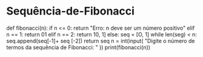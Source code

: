 # Sequência-de-Fibonacci
def fibonacci(n):
if n <= 0:
        return "Erro: n deve ser um
número positivo"
elif n == 1:
    return 01
elif n == 2:
    return 10, 1]
else: 
    seq = [O, 1]
    while len(seg) < n:
        seq.append(seq[-1]+
seq [-2])
    return seq
n = int(input( "Digite o número de
termos da sequência de Fibonacci:
" ))
print(fibonacci(n))
